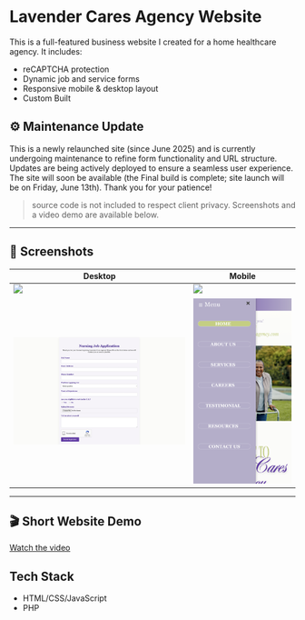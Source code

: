 # Lavender Cares Agency Website

This is a full-featured business website I created for a home healthcare agency. It includes:

- reCAPTCHA protection
- Dynamic job and service forms
- Responsive mobile & desktop layout
- Custom Built

## ⚙️ Maintenance Update
This is a newly relaunched site (since June 2025) and is currently undergoing maintenance to refine form functionality and URL structure. Updates are being actively deployed to ensure a seamless user experience.
The site will soon be available (the Final build is complete; site launch will be on Friday, June 13th). Thank you for your patience!

> source code is not included to respect client privacy. Screenshots and a video demo are available below.

---

## 📸 Screenshots

| Desktop | Mobile |
|--------|--------|
| ![](screenshots/homepage-screenshot.png) | ![](screenshots/homepage-screenshot-mobile.PNG) |
| ![](screenshots/careers-page-screenshot.png) | ![](screenshots/menu-bar-screenshot-mobile.PNG) |

---

## 🎬 Short Website Demo
[Watch the video](Website-Demo.mov)

## Tech Stack
- HTML/CSS/JavaScript
- PHP
